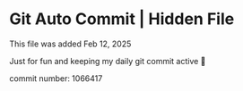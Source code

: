 # Git Auto Commit | Hidden File

This file was added Feb 12, 2025

Just for fun and keeping my daily git commit active 🤪

commit number: 1066417
